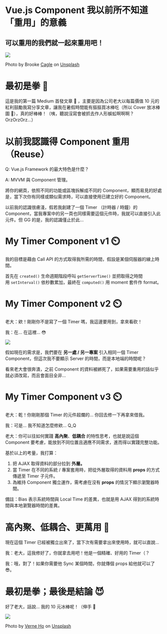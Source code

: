 # Vue.js Component 我以前所不知道「重用」的意義
## 可以重用的我們就一起來重用吧！

![](https://images.unsplash.com/photo-1542594452-93c3bb4cd1b1?ixlib=rb-1.2.1&ixid=eyJhcHBfaWQiOjEyMDd9&auto=format&fit=crop&w=1950&q=80)

Photo by Brooke [Cagle](https://unsplash.com/@brookecagle?utm_source=medium&utm_medium=referral) on [Unsplash](https://unsplash.com/?utm_source=medium&utm_medium=referral)

# **最初是拳 👊**

這是我的第一篇 Medium 首發文章 🎉 ，主要是因為公司老大以每篇價值 10 元的紅利鼓勵我寫分享文章，讓我在暑假時間能有摳摳買冰棒吃（所以 Cover 放冰棒圖 🤣），真的好棒棒！（咦，聽說沒寫會被抓去作人形蜈蚣啊啊啊？ OrzOrzOrz…）

# **以前我認識得 Component 重用（Reuse）**

Q: Vue.js Framework 的最大特色是什麼？

A: MVVM 與 Component 管理。

將你的網頁，依照不同的功能或區塊拆解成不同的 Component，顯而易見的好處是，當下次你有同樣或類似需求時，可以直接使用已建立好的 Component。

以前我的認識很膚淺，假若我創建了一個 Timer （計時器 / 時鐘）的 Component，當我專案中的另一頁也同樣需要這個元件時，我就可以直接引入此元件。但 GG 的是，我的認識僅止於此…

# **My Timer Component v1 ⏲️**

我的目標是藉由 Call API 的方式取得我所需的時間，假設是某個伺服器的線上時間。

首先在 `created()` 生命週期階段呼叫 `getServerTime()` 並把取得之時間用 `setInterval()` 依秒數累加，最終在 `computed()` 用 moment 套件作 format。

<script src="https://gist.github.com/Korver2017/ccd3941dcdad4a969a2ff7429519f8ff.js"></script>

# **My Timer Component v2 ⏲️**

老大：欸！剛剛你不是寫了一個 Timer 嗎，我這邊要用到，拿來看砍！

我：在... 在這裡... 😳

![](https://truth.bahamut.com.tw/s01/201306/255109527a1c16624506d3b66b9c2132.JPG)

假如現在的需求是，我們要在 **另一處 / 另一專案** 引入相同一個 Timer Component，但這次我不要顯示 Server 的時間，而是本地端的時間呢？

看來老大會很奔潰，之前 Component 的資料被綁死了，如果需要重用的話似乎就必須改寫，而且會面目全非…

<script src="https://gist.github.com/Korver2017/d0c9acd16eba359ca6b5abd8a0da3191.js"></script>

# **My Timer Component v3 ⏲️**

老大：乾！你剛剛那個 Timer 的元件超爛的… 你回去修一下再拿來借我。

我：可是… 我不知道怎麼修欸… Q_Q

老大：你可以往如何實踐 **高內聚**、**低耦合** 的特性思考，也就是說這個 Component 要考慮，能放到不同位置且適應不同需求，進而得以實踐完整功能。

基於以上的考量，我打算：

1. 把 AJAX 取得資料的部分拉到 **外層。**
2. 當 Timer 在不同的系統 / 專案套用時，把從外層取得的資料用 **props** 的方式傳遞至 Timer 子元件。
3. 為維持 Component 獨立運作，需考慮在沒有 **props** 的情況下顯示瀏覽器時間。

<script src="https://gist.github.com/Korver2017/d889411603bacc0c9b82c106c25b7dde.js"></script>

<script src="https://gist.github.com/Korver2017/df2103abe0c8f33434c4f6fcd40d8b67.js"></script>

備註：Bias 表示系統時間與 Local Time 的差異，也就是用 AJAX 得到的系統時間與本地瀏覽器時間的差異。

# **高內聚、低耦合、更萬用 💪**

現在這個 Timer 已經被獨立出來了，當下次有需要拿出來使用時，就可以直說...

我：老大，這我修好了，你就拿去用吧！他是一個精確、好用的 Timer（？

我：哦，對了！如果你需要他 Sync 某個時間，你就傳個 props 給他就可以了 😎。

# **最初是拳；最後是結論 😈**

好了老大，話說... 我的 10 元冰棒呢！（伸手 🤲

![](https://images.unsplash.com/photo-1437196901007-82f158632679?ixlib=rb-1.2.1&ixid=eyJhcHBfaWQiOjEyMDd9&auto=format&fit=crop&w=1951&q=80)


Photo by [Verne Ho](https://unsplash.com/@verneho?utm_source=medium&utm_medium=referral) on [Unsplash](https://unsplash.com/?utm_source=medium&utm_medium=referral)